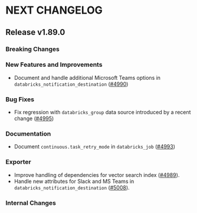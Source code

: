 # NEXT CHANGELOG

## Release v1.89.0

### Breaking Changes

### New Features and Improvements

* Document and handle additional Microsoft Teams options in `databricks_notification_destination` ([#4990](https://github.com/databricks/terraform-provider-databricks/pull/4990))

### Bug Fixes

* Fix regression with `databricks_group` data source introduced by a recent change ([#4995](https://github.com/databricks/terraform-provider-databricks/pull/4995))

### Documentation

* Document `continuous.task_retry_mode` in `databricks_job` ([#4993](https://github.com/databricks/terraform-provider-databricks/pull/4993))

### Exporter

* Improve handling of dependencies for vector search index ([#4989](https://github.com/databricks/terraform-provider-databricks/pull/4989)).
* Handle new attributes for Slack and MS Teams in `databricks_notification_destination` ([#5008](https://github.com/databricks/terraform-provider-databricks/pull/5008)).

### Internal Changes
